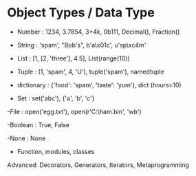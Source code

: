 # Object Types / Data Type

- Number : 1234, 3.7854, 3+4k, 0b111, Decimal(), Fraction()

- String : 'spam', "Bob's", b'a\x01c', u'sp\xc4m'

- List : [1, [2, 'three'], 4.5], List(range(10))

- Tuple : (1, 'spam', 4, 'U'), tuple('spam'), namedtuple

- dictionary : {'food': 'spam', 'taste': 'yum'}, dict (hours=10)

- Set : set('abc'), {'a', 'b', 'c'}

-File : open('egg.txt'), open(r'C:\ham.bin', 'wb')

-Boolean : True, False

-None : None

- Function, modules, classes

Advanced: Decorators, Generators, Iterators, Metaprogramming


